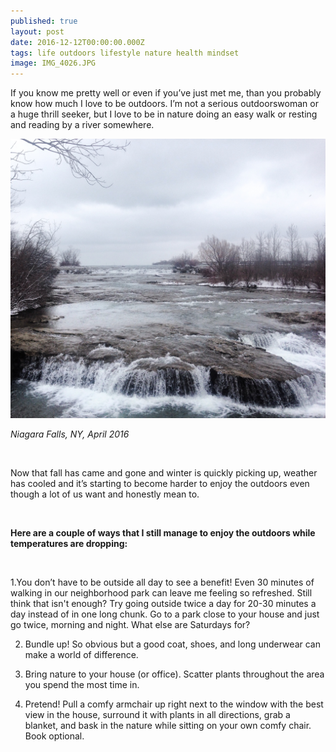 ```yaml
---
published: true
layout: post
date: 2016-12-12T00:00:00.000Z
tags: life outdoors lifestyle nature health mindset 
image: IMG_4026.JPG
---
```





If you know me pretty well or even if you’ve just met me, than you probably know how much I love to be outdoors. I’m not a serious outdoorswoman or a huge thrill seeker, but I love to be in nature doing an easy walk or resting and reading by a river somewhere.

![IMG_1888.JPG](/content/IMG_1888.JPG)

*Niagara Falls, NY, April 2016*

<br>


Now that fall has came and gone and winter is quickly picking up, weather has cooled and it’s starting to become harder to enjoy the outdoors even though a lot of us want and honestly mean to. 

<br>

**Here are a couple of ways that I still manage to enjoy the outdoors while temperatures are dropping:**

<br>

1.You don’t have to be outside all day to see a benefit! Even 30 minutes of walking in our neighborhood park can leave me feeling so refreshed. Still think that isn't enough? Try going outside twice a day for 20-30 minutes a day instead of in one long chunk. Go to a park close to your house and just go twice, morning and night. What else are Saturdays for?


2. Bundle up! So obvious but a good coat, shoes, and long underwear can make a world of difference.


3. Bring nature to your house (or office). Scatter plants throughout the area you spend the most time in. 


4. Pretend! Pull a comfy armchair up right next to the window with the best view in the house, surround it with plants in all directions, grab a blanket, and bask in the nature while sitting on your own comfy chair. Book optional. 


